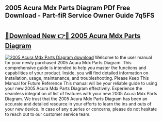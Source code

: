 ## 2005 Acura Mdx Parts Diagram PDf Free Download - Part-fiR Service Owner Guide 7q5FS

# <h2><a href="http://dfisiy.blite.top/?on=2005+Acura+Mdx+Parts+Diagram">🔗Download New 👉🔴 2005 Acura Mdx Parts Diagram</a></h2>

[![2005 Acura Mdx Parts Diagram download](https://i.imgur.com/lujVjoI.png)](http://dfisiy.blite.top/?on=2005+Acura+Mdx+Parts+Diagram)
Welcome to the user manual for your newly purchased 2005 Acura Mdx Parts Diagram. This comprehensive guide is intended to help you master the functions and capabilities of your product. Inside, you will find detailed information on installation, usage, maintenance, and troubleshooting. Please Keep This Manual for Future Reference This manual will be your reliable guide to using your new 2005 Acura Mdx Parts Diagram effectively. Experience the seamless integration of list of features with your new 2005 Acura Mdx Parts Diagram. We trust that the 2005 Acura Mdx Parts Diagram has been an accurate and detailed resource in your efforts to learn the ins and outs of your new device. In case of any queries or concerns, please do not hesitate to reach out to our customer service team.
